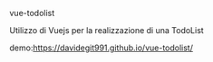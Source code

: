 vue-todolist

Utilizzo di Vuejs per la realizzazione di una TodoList

demo:https://davidegit991.github.io/vue-todolist/
